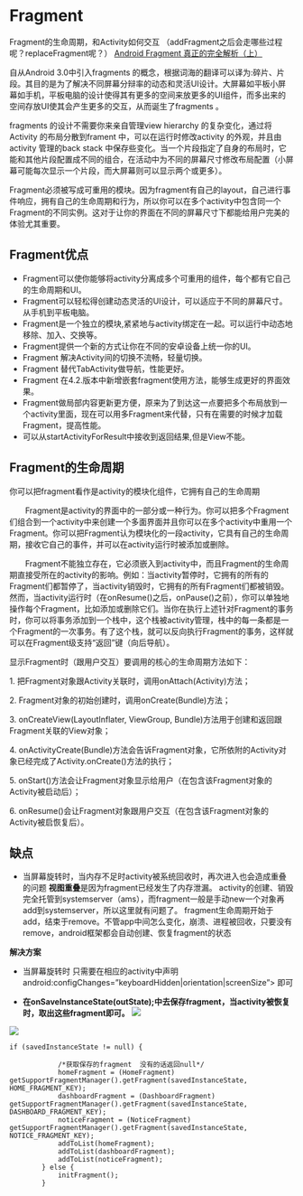 Fragment
===
Fragment的生命周期，和Activity如何交互
（addFragment之后会走哪些过程呢？replaceFragment呢？）
[Android Fragment 真正的完全解析（上）](https://blog.csdn.net/lmj623565791/article/details/37970961)

自从Android 3.0中引入fragments 的概念，根据词海的翻译可以译为:碎片、片段。其目的是为了解决不同屏幕分辩率的动态和灵活UI设计。大屏幕如平板小屏幕如手机，平板电脑的设计使得其有更多的空间来放更多的UI组件，而多出来的空间存放UI使其会产生更多的交互，从而诞生了fragments 。

fragments 的设计不需要你来亲自管理view hierarchy 的复杂变化，通过将Activity 的布局分散到frament 中，可以在运行时修改activity 的外观，并且由activity 管理的back stack 中保存些变化。当一个片段指定了自身的布局时，它能和其他片段配置成不同的组合，在活动中为不同的屏幕尺寸修改布局配置（小屏幕可能每次显示一个片段，而大屏幕则可以显示两个或更多）。

Fragment必须被写成可重用的模块。因为fragment有自己的layout，自己进行事件响应，拥有自己的生命周期和行为，所以你可以在多个activity中包含同一个Fragment的不同实例。这对于让你的界面在不同的屏幕尺寸下都能给用户完美的体验尤其重要。

## Fragment优点

 *   Fragment可以使你能够将activity分离成多个可重用的组件，每个都有它自己的生命周期和UI。
 *   Fragment可以轻松得创建动态灵活的UI设计，可以适应于不同的屏幕尺寸。从手机到平板电脑。
 *   Fragment是一个独立的模块,紧紧地与activity绑定在一起。可以运行中动态地移除、加入、交换等。
 *   Fragment提供一个新的方式让你在不同的安卓设备上统一你的UI。
 *   Fragment 解决Activity间的切换不流畅，轻量切换。
 *   Fragment 替代TabActivity做导航，性能更好。
 *   Fragment 在4.2.版本中新增嵌套fragment使用方法，能够生成更好的界面效果。
 *   Fragment做局部内容更新更方便，原来为了到达这一点要把多个布局放到一个activity里面，现在可以用多Fragment来代替，只有在需要的时候才加载Fragment，提高性能。
 *   可以从startActivityForResult中接收到返回结果,但是View不能。

## Fragment的生命周期

你可以把fragment看作是activity的模块化组件，它拥有自己的生命周期

　　Fragment是activity的界面中的一部分或一种行为。你可以把多个Fragment们组合到一个activity中来创建一个多面界面并且你可以在多个activity中重用一个Fragment。你可以把Fragment认为模块化的一段activity，它具有自己的生命周期，接收它自己的事件，并可以在activity运行时被添加或删除。

　　Fragment不能独立存在，它必须嵌入到activity中，而且Fragment的生命周期直接受所在的activity的影响。例如：当activity暂停时，它拥有的所有的Fragment们都暂停了，当activity销毁时，它拥有的所有Fragment们都被销毁。然而，当activity运行时（在onResume()之后，onPause()之前），你可以单独地操作每个Fragment，比如添加或删除它们。当你在执行上述针对Fragment的事务时，你可以将事务添加到一个栈中，这个栈被activity管理，栈中的每一条都是一个Fragment的一次事务。有了这个栈，就可以反向执行Fragment的事务，这样就可以在Fragment级支持“返回”键（向后导航）。

显示Fragment时（跟用户交互）要调用的核心的生命周期方法如下：

1\. 把Fragment对象跟Activity关联时，调用onAttach(Activity)方法；

2\. Fragment对象的初始创建时，调用onCreate(Bundle)方法；

3\. onCreateView(LayoutInflater, ViewGroup, Bundle)方法用于创建和返回跟Fragment关联的View对象；

4\. onActivityCreate(Bundle)方法会告诉Fragment对象，它所依附的Activity对象已经完成了Activity.onCreate()方法的执行；

5\. onStart()方法会让Fragment对象显示给用户（在包含该Fragment对象的Activity被启动后）；

6\. onResume()会让Fragment对象跟用户交互（在包含该Fragment对象的Activity被启恢复后）。

## 缺点

* 当屏幕旋转时，当内存不足时activity被系统回收时，再次进入也会造成重叠的问题
**视图重叠**是因为fragment已经发生了内存泄漏。 
activity的创建、销毁完全托管到systemserver（ams），而fragment一般是手动new一个对象再add到systemserver，所以这里就有问题了。 
fragment生命周期开始于add，结束于remove。不管app中间怎么变化，崩溃、进程被回收，只要没有remove，android框架都会自动创建、恢复fragment的状态

**解决方案**

* 当屏幕旋转时
只需要在相应的activity中声明 
android:configChanges=”keyboardHidden|orientation|screenSize”> 即可

* **在onSaveInstanceState(outState);中去保存fragment，当activity被恢复时，取出这些fragment即可。**
![](https://img-blog.csdn.net/20170715155457471?watermark/2/text/aHR0cDovL2Jsb2cuY3Nkbi5uZXQveXV6aGlxaWFuZ18xOTkz/font/5a6L5L2T/fontsize/400/fill/I0JBQkFCMA==/dissolve/70/gravity/SouthEast)

![](https://img-blog.csdn.net/20170715155535288?watermark/2/text/aHR0cDovL2Jsb2cuY3Nkbi5uZXQveXV6aGlxaWFuZ18xOTkz/font/5a6L5L2T/fontsize/400/fill/I0JBQkFCMA==/dissolve/70/gravity/SouthEast)

```
if (savedInstanceState != null) {

            /*获取保存的fragment  没有的话返回null*/
            homeFragment = (HomeFragment) getSupportFragmentManager().getFragment(savedInstanceState, HOME_FRAGMENT_KEY);
            dashboardFragment = (DashboardFragment) getSupportFragmentManager().getFragment(savedInstanceState, DASHBOARD_FRAGMENT_KEY);
            noticeFragment = (NoticeFragment) getSupportFragmentManager().getFragment(savedInstanceState, NOTICE_FRAGMENT_KEY);
            addToList(homeFragment);
            addToList(dashboardFragment);
            addToList(noticeFragment);
        } else {
            initFragment();
        }


```